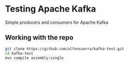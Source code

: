 # Testing Apache Kafka

Simple producers and consumers for Apache Kafka

## Working with the repo


```bash
git clone https://github.com/alfonsserra/kafka-test.git
cd kafka-test
mvn compile assembly:single
```

